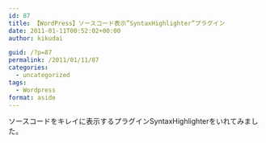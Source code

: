 ```yaml
---
id: 87
title: 【WordPress】ソースコード表示”SyntaxHighlighter”プラグイン
date: 2011-01-11T00:52:02+00:00
author: kikudai

guid: /?p=87
permalink: /2011/01/11/87
categories:
  - uncategorized
tags:
  - Wordpress
format: aside
---
```

ソースコードをキレイに表示するプラグインSyntaxHighlighterをいれてみました。